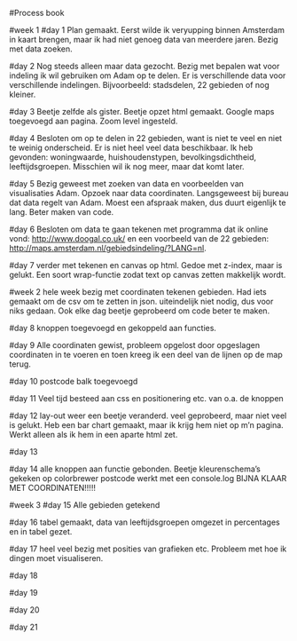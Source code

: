 #Process book

#week 1
#day 1
Plan gemaakt. Eerst wilde ik veryupping binnen Amsterdam in kaart brengen, maar ik had niet genoeg data van meerdere jaren. Bezig met data zoeken.

#day 2
Nog steeds alleen maar data gezocht. Bezig met bepalen wat voor indeling ik wil gebruiken om Adam op te delen. Er is verschillende data voor verschillende indelingen. Bijvoorbeeld: stadsdelen, 22 gebieden of nog kleiner.

#day 3
Beetje zelfde als gister. Beetje opzet html gemaakt. Google maps toegevoegd aan pagina. Zoom level ingesteld.

#day 4
Besloten om op te delen in 22 gebieden, want is niet te veel en niet te weinig onderscheid. Er is niet heel veel data beschikbaar. Ik heb gevonden: woningwaarde, huishoudenstypen, bevolkingsdichtheid, leeftijdsgroepen. Misschien wil ik nog meer, maar dat komt later. 

#day 5
Bezig geweest met zoeken van data en voorbeelden van visualisaties Adam. Opzoek naar data coordinaten. Langsgeweest bij bureau dat data regelt van Adam. Moest een afspraak maken, dus duurt eigenlijk te lang. Beter maken van code.

#day 6
Besloten om data te gaan tekenen met programma dat ik online vond: http://www.doogal.co.uk/ en een voorbeeld van de 22 gebieden: http://maps.amsterdam.nl/gebiedsindeling/?LANG=nl.

#day 7
verder met tekenen en canvas op html. Gedoe met z-index, maar is gelukt. Een soort wrap-functie zodat text op canvas zetten makkelijk wordt.

#week 2
hele week bezig met coordinaten tekenen gebieden. Had iets gemaakt om de csv om te zetten in json. uiteindelijk niet nodig, dus voor niks gedaan. Ook elke dag beetje geprobeerd om code beter te maken.

#day 8
knoppen toegevoegd en gekoppeld aan functies.

#day 9
Alle coordinaten gewist, probleem opgelost door opgeslagen coordinaten in te voeren en toen kreeg ik een deel van de lijnen op de map terug.

#day 10
postcode balk toegevoegd

#day 11
Veel tijd besteed aan css en positionering etc. van o.a. de knoppen

#day 12
lay-out weer een beetje veranderd. veel geprobeerd, maar niet veel is gelukt. Heb een bar chart gemaakt, maar ik krijg hem niet op m’n pagina. Werkt alleen als ik hem in een aparte html zet.

#day 13

#day 14
alle knoppen aan functie gebonden.
Beetje kleurenschema’s gekeken op colorbrewer
postcode werkt met een console.log
BIJNA KLAAR MET COORDINATEN!!!!!

#week 3
#day 15
Alle gebieden getekend

#day 16
tabel gemaakt, data van leeftijdsgroepen omgezet in percentages en in tabel gezet. 

#day 17
heel veel bezig met posities van grafieken etc. Probleem met hoe ik dingen moet visualiseren.

#day 18

#day 19

#day 20

#day 21
